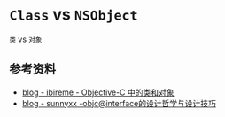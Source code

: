 # `Class` vs `NSObject`
`类` vs `对象`

## 参考资料
- [blog - ibireme - Objective-C 中的类和对象](https://blog.ibireme.com/2013/11/25/objc-object/)
- [blog - sunnyxx -objc@interface的设计哲学与设计技巧](http://blog.sunnyxx.com/2014/04/13/objc_dig_interface/)